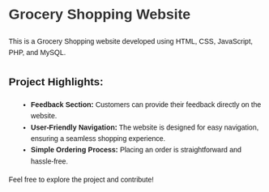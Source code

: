 <!DOCTYPE html>
<html lang="en">
<head>
    <meta charset="UTF-8">
    <meta name="viewport" content="width=device-width, initial-scale=1.0">
    <title>Grocery Shopping Website</title>
    <style>
        body {
            font-family: Arial, sans-serif;
            line-height: 1.6;
            margin: 20px;
        }
        h1 {
            color: #333;
        }
        ul {
            list-style-type: disc;
            margin-left: 20px;
        }
    </style>
</head>
<body>
    <h1>Grocery Shopping Website</h1>
    <p>This is a Grocery Shopping website developed using HTML, CSS, JavaScript, PHP, and MySQL.</p>
    <h2>Project Highlights:</h2>
    <ul>
        <li><strong>Feedback Section:</strong> Customers can provide their feedback directly on the website.</li>
        <li><strong>User-Friendly Navigation:</strong> The website is designed for easy navigation, ensuring a seamless shopping experience.</li>
        <li><strong>Simple Ordering Process:</strong> Placing an order is straightforward and hassle-free.</li>
    </ul>
    <p>Feel free to explore the project and contribute!</p>
</body>
</html>

